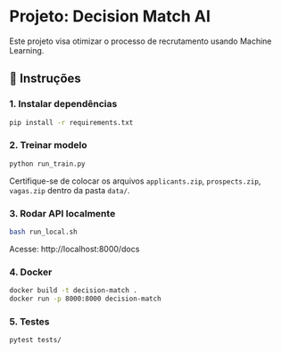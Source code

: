 # Projeto: Decision Match AI

Este projeto visa otimizar o processo de recrutamento usando Machine Learning.

## 🚀 Instruções

### 1. Instalar dependências
```bash
pip install -r requirements.txt
```

### 2. Treinar modelo
```bash
python run_train.py
```

Certifique-se de colocar os arquivos `applicants.zip`, `prospects.zip`, `vagas.zip` dentro da pasta `data/`.

### 3. Rodar API localmente
```bash
bash run_local.sh
```

Acesse: http://localhost:8000/docs

### 4. Docker
```bash
docker build -t decision-match .
docker run -p 8000:8000 decision-match
```

### 5. Testes
```bash
pytest tests/
```

